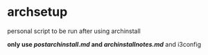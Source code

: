 # archsetup
personal script to be run after using archinstall

**only use
_postarchinstall.md_
and
**_archinstallnotes.md_****
and i3config
